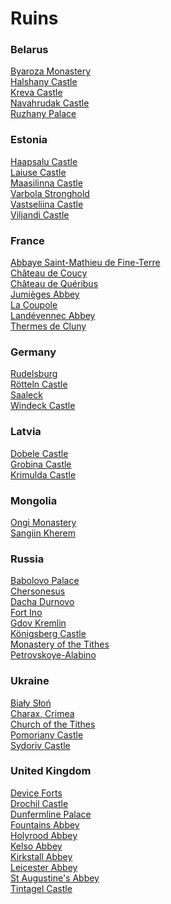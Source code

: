 # Ruins
### Belarus
[Byaroza Monastery](https://en.wikipedia.org/wiki/Byaroza_Monastery)<br>
[Halshany Castle](https://en.wikipedia.org/wiki/Halshany_Castle)<br>
[Kreva Castle](https://en.wikipedia.org/wiki/Kreva_Castle)<br>
[Navahrudak Castle](https://en.wikipedia.org/wiki/Navahrudak_Castle)<br>
[Ruzhany Palace](https://en.wikipedia.org/wiki/Ruzhany_Palace)<br>
### Estonia
[Haapsalu Castle](https://en.wikipedia.org/wiki/Haapsalu_Castle)<br>
[Laiuse Castle](https://en.wikipedia.org/wiki/Laiuse_Castle)<br>
[Maasilinna Castle](https://en.wikipedia.org/wiki/Maasilinna_Castle)<br>
[Varbola Stronghold](https://en.wikipedia.org/wiki/Varbola_Stronghold)<br>
[Vastseliina Castle](https://en.wikipedia.org/wiki/Vastseliina_Castle)<br>
[Viljandi Castle](https://en.wikipedia.org/wiki/Viljandi_Castle)<br>
### France
[Abbaye Saint-Mathieu de Fine-Terre](https://en.wikipedia.org/wiki/Abbaye_Saint-Mathieu_de_Fine-Terre)<br>
[Château de Coucy](https://en.wikipedia.org/wiki/Ch%C3%A2teau_de_Coucy)<br>
[Château de Quéribus](https://en.wikipedia.org/wiki/Ch%C3%A2teau_de_Qu%C3%A9ribus)<br>
[Jumièges Abbey](https://en.wikipedia.org/wiki/Jumi%C3%A8ges_Abbey)<br>
[La Coupole](https://en.wikipedia.org/wiki/La_Coupole)<br>
[Landévennec Abbey](https://en.wikipedia.org/wiki/Land%C3%A9vennec_Abbey)<br>
[Thermes de Cluny](https://en.wikipedia.org/wiki/Thermes_de_Cluny)<br>
### Germany
[Rudelsburg](https://en.wikipedia.org/wiki/Rudelsburg)<br>
[Rötteln Castle](https://en.wikipedia.org/wiki/R%C3%B6tteln_Castle)<br>
[Saaleck](https://en.wikipedia.org/wiki/Saaleck_(Naumburg))<br>
[Windeck Castle](https://en.wikipedia.org/wiki/Windeck_Castle_(Weinheim))<br>
### Latvia
[Dobele Castle](https://en.wikipedia.org/wiki/Dobele_Castle)<br>
[Grobiņa Castle](https://en.wikipedia.org/wiki/Grobi%C5%86a_Castle)<br>
[Krimulda Castle](https://en.wikipedia.org/wiki/Krimulda_Castle)<br>
### Mongolia
[Ongi Monastery](https://en.wikipedia.org/wiki/Ongi_Monastery)<br>
[Sangiin Kherem](https://en.wikipedia.org/wiki/Sangiin_Kherem)<br>
### Russia
[Babolovo Palace](https://en.wikipedia.org/wiki/Babolovo_Palace)<br>
[Chersonesus](https://en.wikipedia.org/wiki/Chersonesus)<br>
[Dacha Durnovo](https://en.wikipedia.org/wiki/Dacha_Durnovo)<br>
[Fort Ino](https://en.wikipedia.org/wiki/Fort_Ino)<br>
[Gdov Kremlin](https://en.wikipedia.org/wiki/Gdov_Kremlin)<br>
[Königsberg Castle](https://en.wikipedia.org/wiki/K%C3%B6nigsberg_Castle)<br>
[Monastery of the Tithes](https://en.wikipedia.org/wiki/Monastery_of_the_Tithes)<br>
[Petrovskoye-Alabino](https://en.wikipedia.org/wiki/Petrovskoye-Alabino)<br>
### Ukraine
[Biały Słoń](https://en.wikipedia.org/wiki/Bia%C5%82y_S%C5%82o%C5%84)<br>
[Charax, Crimea](https://en.wikipedia.org/wiki/Charax,_Crimea)<br>
[Church of the Tithes](https://en.wikipedia.org/wiki/Church_of_the_Tithes)<br>
[Pomoriany Castle](https://en.wikipedia.org/wiki/Pomoriany_Castle)<br>
[Sydoriv Castle](https://en.wikipedia.org/wiki/Sydoriv_Castle)<br>
### United Kingdom
[Device Forts](https://en.wikipedia.org/wiki/Device_Forts)<br>
[Drochil Castle](https://en.wikipedia.org/wiki/Drochil_Castle)<br>
[Dunfermline Palace](https://en.wikipedia.org/wiki/Dunfermline_Palace)<br>
[Fountains Abbey](https://en.wikipedia.org/wiki/Fountains_Abbey)<br>
[Holyrood Abbey](https://en.wikipedia.org/wiki/Holyrood_Abbey)<br>
[Kelso Abbey](https://en.wikipedia.org/wiki/Kelso_Abbey)<br>
[Kirkstall Abbey](https://en.wikipedia.org/wiki/Kirkstall_Abbey)<br>
[Leicester Abbey](https://en.wikipedia.org/wiki/Leicester_Abbey)<br>
[St Augustine's Abbey](https://en.wikipedia.org/wiki/St_Augustine%27s_Abbey)<br>
[Tintagel Castle](https://en.wikipedia.org/wiki/Tintagel_Castle)<br>
